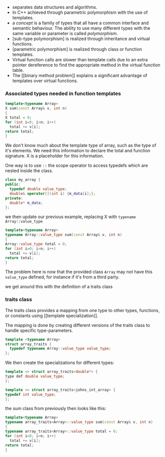- separates data structures and algorithms. 
- In C++ achieved through parametric polymorphism with the use of templates.
- a _concept_ is a family of types that all have a common interface and semantic behaviour. The ability to use many different types with the same variable or parameter is called *polymorphism*.
- [sub-type polymorphism] is realized through inheritance and virtual functions.
- [parametric polymorphism] is realized through class or function templates.
- Virtual function calls are slower than template calls due to an extra pointer dereference to find the appropriate method in the virtual function table.
- The [[binary method problem]] explains a significant advantage of templates over virtual functions. 

### Associated types needed in function templates

```c++
template<typename Array>
X sum(const Array& v, int n)
{
X total = 0;
for (int i=0; i<n; i++)
  total += v[i];
return total;
}
```

We don't know much about the template type of array, such as the type of it's elements. We need this information to declare the total and function signature. X is a placeholder for this information.

One way is to use `::` the scope operator to access typedefs which are nested inside the class. 

```c++
class my_array {
public:
  typedef double value_type;
  double& operator[](int i) {m_data[i];};
private:
  double* m_data;
};
```

we then update our previous example, replacing X with `typename Array::value_type`

```c++
template<typename Array>
typename Array::value_type sum(const Array& v, int n)
{
Array::value_type total = 0;
for (int i=0; i<n; i++)
  total += v[i];
return total;
}
```

The problem here is now that the provided class `Array` may not have this `value_type` defined, for instance if it's from a third party.

we get around this with the definition of a traits class

### traits class

The traits class provides a mapping from one type to other types, functions, or constants using [[template specialization]]. 

The mapping is done by creating different versions of the traits class to handle specific type-parameters. 

```c++
template <typename Array>
struct array_traits {
  typedef typename Array::value_type value_type;
};
```

We then create the specializations for different types:

```c++
template <> struct array_traits<double*> {
type def double value_type;
};
```

```c++
template <> struct array_traits<johns_int_array> {
typedef int value_type;
};
```

the sum class from previously then looks like this:

```c++
template<typename Array>
typename array_traits<Array>::value_type sum(const Array& v, int n)
{
typename array_traits<Array>::value_type total = 0;
for (int i=0; i<n; i++)
  total += v[i];
return total;
}
```
